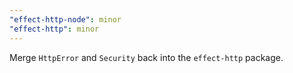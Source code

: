 ```yaml
---
"effect-http-node": minor
"effect-http": minor
---
```


Merge `HttpError` and `Security` back into the `effect-http` package.
